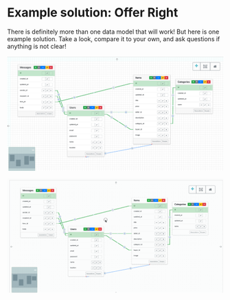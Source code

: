 # Example solution: Offer Right

There is definitely more than one data model that will work! But here is one example solution. Take a look, compare it to your own, and ask questions if anything is not clear!

![](./offer-up-erd.png)

![](./offer-up-associations.gif)
